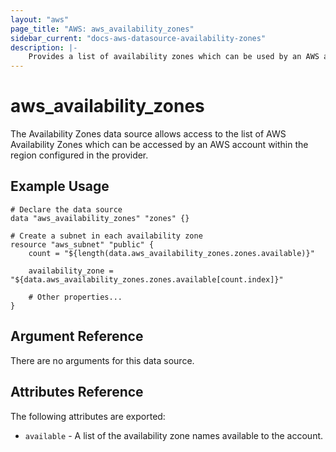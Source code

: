 ```yaml
---
layout: "aws"
page_title: "AWS: aws_availability_zones"
sidebar_current: "docs-aws-datasource-availability-zones"
description: |-
    Provides a list of availability zones which can be used by an AWS account
---
```


# aws\_availability_zones

The Availability Zones data source allows access to the list of AWS
Availability Zones which can be accessed by an AWS account within the region
configured in the provider.

## Example Usage

```
# Declare the data source
data "aws_availability_zones" "zones" {}

# Create a subnet in each availability zone
resource "aws_subnet" "public" {
    count = "${length(data.aws_availability_zones.zones.available)}"
    
    availability_zone = "${data.aws_availability_zones.zones.available[count.index]}"

    # Other properties...
}
```

## Argument Reference

There are no arguments for this data source.

## Attributes Reference

The following attributes are exported:

* `available` - A list of the availability zone names available to the account.
